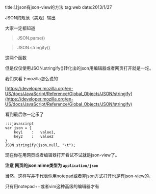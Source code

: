 title:让json有json-view的方法
tag:web
date:2013/1/27

JSON的规范（美观）输出

大家一定都知道

>JSON.parse()

>JSON.stringify()

这两个函数

但是仅仅使用JSON.stringify()转化出的json用编辑器或者网页打开就是一坨。

我们来看下mozilla怎么说的

[https://developer.mozilla.org/en-US/docs/JavaScript/Reference/Global_Objects/JSON/stringify](https://developer.mozilla.org/en-US/docs/JavaScript/Reference/Global_Objects/JSON/stringify)

看到最后你一定乐了


	:::javascirpt
	var json = {
		key1	:	value1,
		key2	:	value2
	}
	JSON.stringify(json,null, "\t"); 

现在你在用网页或者编辑器打开看试不试就是json-view了。

__注意 网页的json mime类型为 `application/json`__

当然，这样写并不代表你用notepad或者非json方式打开也是有json-view的，

只有用notepad++或者vim这种高级的编辑器才有